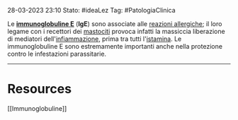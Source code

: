28-03-2023 23:10
Stato: #ideaLez 
Tag: #PatologiaClinica 

Le **[immunoglobuline E](https://www.my-personaltrainer.it/salute/igE-immunoglobuline-E.html "IgE: Cosa Sono? Funzioni delle Immunoglobuline E")** (**IgE**) sono associate alle [reazioni allergiche](https://www.my-personaltrainer.it/farmacologia/allergie-70.html "Allergia - Allergie"); il loro legame con i recettori dei [mastociti](https://www.my-personaltrainer.it/fisiologia/mastociti.html) provoca infatti la massiccia liberazione di mediatori dell'[infiammazione](https://www.my-personaltrainer.it/fisiologia/infiammazioni.html), prima tra tutti l'[istamina](https://www.my-personaltrainer.it/fisiologia/istamina.html). Le immunoglobuline E sono estremamente importanti anche nella protezione contro le infestazioni parassitarie.

---
# Resources
[[Immunoglobuline]]